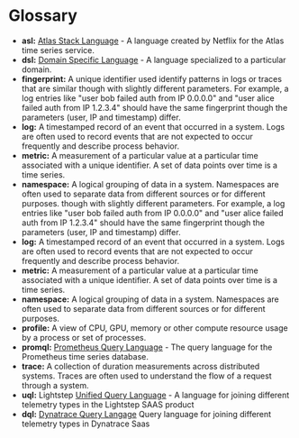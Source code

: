 # Glossary

* **asl:** [Atlas Stack Language](dsls/atlas-stack-language/overview.yaml) - A language created
  by Netflix for the Atlas time series service.
* **dsl:** [Domain Specific Language](https://en.wikipedia.org/wiki/Domain-specific_language) -
  A language specialized to a particular domain.
* **fingerprint:** A unique identifier used identify patterns in logs or traces that are similar
  though with slightly different parameters. For example, a log entries like "user bob failed auth
  from IP 0.0.0.0" and "user alice failed auth from IP 1.2.3.4" should have the same fingerprint
  though the parameters (user, IP and timestamp) differ.
* **log:** A timestamped record of an event that occurred in a system. Logs are often used to record
  events that are not expected to occur frequently and describe process behavior.
* **metric:** A measurement of a particular value at a particular time associated with a unique
  identifier. A set of data points over time is a time series.
* **namespace:** A logical grouping of data in a system. Namespaces are often used to separate
  data from different sources or for different purposes.
  though with slightly different parameters. For example, a log entries like "user bob failed auth 
  from IP 0.0.0.0" and "user alice failed auth from IP 1.2.3.4" should have the same fingerprint 
  though the parameters (user, IP and timestamp) differ.
* **log:** A timestamped record of an event that occurred in a system. Logs are often used to record 
  events that are not expected to occur frequently and describe process behavior.
* **metric:** A measurement of a particular value at a particular time associated with a unique 
  identifier. A set of data points over time is a time series.
* **namespace:** A logical grouping of data in a system. Namespaces are often used to separate
  data from different sources or for different purposes. 
* **profile:** A view of CPU, GPU, memory or other compute resource usage by a process or set of
  processes.
* **promql:** [Prometheus Query Language](dsls/promql/overview.yaml) - The query language
  for the Prometheus time series database.
* **trace:** A collection of duration measurements across distributed systems. Traces are often
  used to understand the flow of a request through a system.
* **uql:** Lightstep [Unified Query Language](dsls/lightstep-unified-query-language/overview.yaml) -
  A language for joining different telemetry types in the Lightstep SAAS product
* **dql:** [Dynatrace Query Langage](https://www.dynatrace.com/support/help/observe-and-explore/query-data/dynatrace-query-language)
  Query language for joining different telemetry types in Dynatrace Saas
